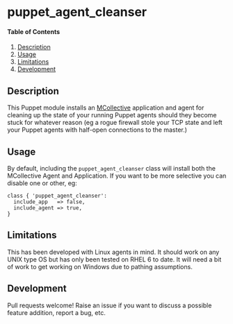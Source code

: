 # puppet_agent_cleanser

#### Table of Contents

1. [Description](#description)
1. [Usage](#usage)
1. [Limitations](#limitations)
1. [Development](#development)

## Description

This Puppet module installs an [MCollective](https://docs.puppet.com/mcollective/) application and agent for cleaning up the state of your running Puppet agents should they become stuck for whatever reason (eg a rogue firewall stole your TCP state and left your Puppet agents with half-open connections to the master.)

## Usage

By default, including the `puppet_agent_cleanser` class will install both the MCollective Agent and Application. If you want to be more selective you can disable one or other, eg:

```puppet
class { 'puppet_agent_cleanser':
  include_app   => false,
  include_agent => true,
}
```

## Limitations

This has been developed with Linux agents in mind. It should work on any UNIX type OS but has only been tested on RHEL 6 to date. It will need a bit of work to get working on Windows due to pathing assumptions.

## Development

Pull requests welcome! Raise an issue if you want to discuss a possible feature addition, report a bug, etc.

